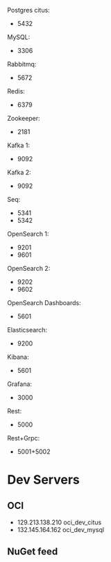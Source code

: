 Postgres citus:
- 5432

MySQL:
- 3306

Rabbitmq: 
- 5672

Redis: 
- 6379

Zookeeper:
- 2181

Kafka 1:
- 9092

Kafka 2:
- 9092

Seq:
- 5341
- 5342

OpenSearch 1:
- 9201
- 9601

OpenSearch 2:
- 9202
- 9602

OpenSearch Dashboards:
- 5601

Elasticsearch:
- 9200

Kibana:
- 5601

Grafana:
- 3000

Rest:
- 5000

Rest+Grpc:
- 5001+5002

# Dev Servers

## OCI
- 129.213.138.210   oci_dev_citus
- 132.145.164.162   oci_dev_mysql

## NuGet feed
  <add key="Feedz ShinyRock Core" value="https://f.feedz.io/mineral/core/nuget/index.json" />